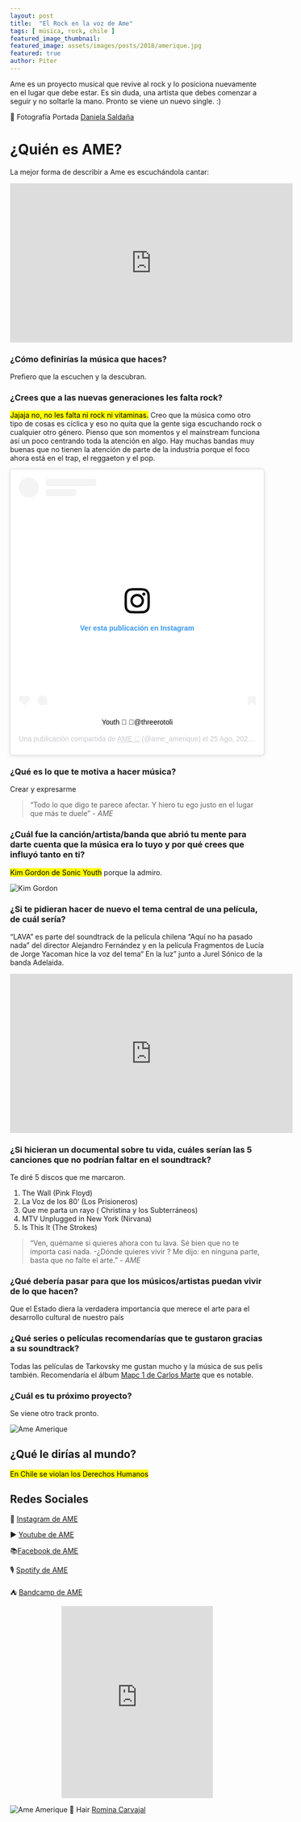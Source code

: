 ```yaml
---
layout: post
title:  "El Rock en la voz de Ame"
tags: [ música, rock, chile ]
featured_image_thumbnail:
featured_image: assets/images/posts/2018/amerique.jpg
featured: true
author: Piter
---
```


Ame es un proyecto musical que revive al rock y lo posiciona nuevamente en el lugar que debe estar. Es sin duda, una artista que debes comenzar a seguir y no soltarle la mano. Pronto se viene un nuevo single. :)

📸 Fotografía Portada [Daniela Saldaña](https://www.instagram.com/danielasaldana)

# ¿Quién es AME?

La mejor forma de describir a Ame es escuchándola cantar:

<iframe width="560" height="315" src="https://www.youtube.com/embed/mi78X2GrHF4" frameborder="0" allow="accelerometer; autoplay; clipboard-write; encrypted-media; gyroscope; picture-in-picture" allowfullscreen></iframe>


### ¿Cómo definirías la música que haces?

Prefiero que la escuchen y la descubran.


### ¿Crees que a las nuevas generaciones les falta rock?

<mark>Jajaja no, no les falta ni rock ni vitaminas.</mark>
Creo que la música como  otro tipo de  cosas es cíclica y eso no quita que la gente siga escuchando rock o cualquier otro género. Pienso que son momentos y el mainstream funciona así un poco centrando toda la atención en algo. Hay muchas bandas muy buenas que no tienen la atención de parte de la industria porque el foco ahora está en el trap, el reggaeton y el pop.


<center><blockquote class="instagram-media" data-instgrm-captioned data-instgrm-permalink="https://www.instagram.com/p/CEVY5fspi25/?utm_source=ig_embed&amp;utm_campaign=loading" data-instgrm-version="12" style=" background:#FFF; border:0; border-radius:3px; box-shadow:0 0 1px 0 rgba(0,0,0,0.5),0 1px 10px 0 rgba(0,0,0,0.15); margin: 1px; max-width:540px; min-width:326px; padding:0; width:99.375%; width:-webkit-calc(100% - 2px); width:calc(100% - 2px);"><div style="padding:16px;"> <a href="https://www.instagram.com/p/CEVY5fspi25/?utm_source=ig_embed&amp;utm_campaign=loading" style=" background:#FFFFFF; line-height:0; padding:0 0; text-align:center; text-decoration:none; width:100%;" target="_blank"> <div style=" display: flex; flex-direction: row; align-items: center;"> <div style="background-color: #F4F4F4; border-radius: 50%; flex-grow: 0; height: 40px; margin-right: 14px; width: 40px;"></div> <div style="display: flex; flex-direction: column; flex-grow: 1; justify-content: center;"> <div style=" background-color: #F4F4F4; border-radius: 4px; flex-grow: 0; height: 14px; margin-bottom: 6px; width: 100px;"></div> <div style=" background-color: #F4F4F4; border-radius: 4px; flex-grow: 0; height: 14px; width: 60px;"></div></div></div><div style="padding: 19% 0;"></div> <div style="display:block; height:50px; margin:0 auto 12px; width:50px;"><svg width="50px" height="50px" viewBox="0 0 60 60" version="1.1" xmlns="https://www.w3.org/2000/svg" xmlns:xlink="https://www.w3.org/1999/xlink"><g stroke="none" stroke-width="1" fill="none" fill-rule="evenodd"><g transform="translate(-511.000000, -20.000000)" fill="#000000"><g><path d="M556.869,30.41 C554.814,30.41 553.148,32.076 553.148,34.131 C553.148,36.186 554.814,37.852 556.869,37.852 C558.924,37.852 560.59,36.186 560.59,34.131 C560.59,32.076 558.924,30.41 556.869,30.41 M541,60.657 C535.114,60.657 530.342,55.887 530.342,50 C530.342,44.114 535.114,39.342 541,39.342 C546.887,39.342 551.658,44.114 551.658,50 C551.658,55.887 546.887,60.657 541,60.657 M541,33.886 C532.1,33.886 524.886,41.1 524.886,50 C524.886,58.899 532.1,66.113 541,66.113 C549.9,66.113 557.115,58.899 557.115,50 C557.115,41.1 549.9,33.886 541,33.886 M565.378,62.101 C565.244,65.022 564.756,66.606 564.346,67.663 C563.803,69.06 563.154,70.057 562.106,71.106 C561.058,72.155 560.06,72.803 558.662,73.347 C557.607,73.757 556.021,74.244 553.102,74.378 C549.944,74.521 548.997,74.552 541,74.552 C533.003,74.552 532.056,74.521 528.898,74.378 C525.979,74.244 524.393,73.757 523.338,73.347 C521.94,72.803 520.942,72.155 519.894,71.106 C518.846,70.057 518.197,69.06 517.654,67.663 C517.244,66.606 516.755,65.022 516.623,62.101 C516.479,58.943 516.448,57.996 516.448,50 C516.448,42.003 516.479,41.056 516.623,37.899 C516.755,34.978 517.244,33.391 517.654,32.338 C518.197,30.938 518.846,29.942 519.894,28.894 C520.942,27.846 521.94,27.196 523.338,26.654 C524.393,26.244 525.979,25.756 528.898,25.623 C532.057,25.479 533.004,25.448 541,25.448 C548.997,25.448 549.943,25.479 553.102,25.623 C556.021,25.756 557.607,26.244 558.662,26.654 C560.06,27.196 561.058,27.846 562.106,28.894 C563.154,29.942 563.803,30.938 564.346,32.338 C564.756,33.391 565.244,34.978 565.378,37.899 C565.522,41.056 565.552,42.003 565.552,50 C565.552,57.996 565.522,58.943 565.378,62.101 M570.82,37.631 C570.674,34.438 570.167,32.258 569.425,30.349 C568.659,28.377 567.633,26.702 565.965,25.035 C564.297,23.368 562.623,22.342 560.652,21.575 C558.743,20.834 556.562,20.326 553.369,20.18 C550.169,20.033 549.148,20 541,20 C532.853,20 531.831,20.033 528.631,20.18 C525.438,20.326 523.257,20.834 521.349,21.575 C519.376,22.342 517.703,23.368 516.035,25.035 C514.368,26.702 513.342,28.377 512.574,30.349 C511.834,32.258 511.326,34.438 511.181,37.631 C511.035,40.831 511,41.851 511,50 C511,58.147 511.035,59.17 511.181,62.369 C511.326,65.562 511.834,67.743 512.574,69.651 C513.342,71.625 514.368,73.296 516.035,74.965 C517.703,76.634 519.376,77.658 521.349,78.425 C523.257,79.167 525.438,79.673 528.631,79.82 C531.831,79.965 532.853,80.001 541,80.001 C549.148,80.001 550.169,79.965 553.369,79.82 C556.562,79.673 558.743,79.167 560.652,78.425 C562.623,77.658 564.297,76.634 565.965,74.965 C567.633,73.296 568.659,71.625 569.425,69.651 C570.167,67.743 570.674,65.562 570.82,62.369 C570.966,59.17 571,58.147 571,50 C571,41.851 570.966,40.831 570.82,37.631"></path></g></g></g></svg></div><div style="padding-top: 8px;"> <div style=" color:#3897f0; font-family:Arial,sans-serif; font-size:14px; font-style:normal; font-weight:550; line-height:18px;"> Ver esta publicación en Instagram</div></div><div style="padding: 12.5% 0;"></div> <div style="display: flex; flex-direction: row; margin-bottom: 14px; align-items: center;"><div> <div style="background-color: #F4F4F4; border-radius: 50%; height: 12.5px; width: 12.5px; transform: translateX(0px) translateY(7px);"></div> <div style="background-color: #F4F4F4; height: 12.5px; transform: rotate(-45deg) translateX(3px) translateY(1px); width: 12.5px; flex-grow: 0; margin-right: 14px; margin-left: 2px;"></div> <div style="background-color: #F4F4F4; border-radius: 50%; height: 12.5px; width: 12.5px; transform: translateX(9px) translateY(-18px);"></div></div><div style="margin-left: 8px;"> <div style=" background-color: #F4F4F4; border-radius: 50%; flex-grow: 0; height: 20px; width: 20px;"></div> <div style=" width: 0; height: 0; border-top: 2px solid transparent; border-left: 6px solid #f4f4f4; border-bottom: 2px solid transparent; transform: translateX(16px) translateY(-4px) rotate(30deg)"></div></div><div style="margin-left: auto;"> <div style=" width: 0px; border-top: 8px solid #F4F4F4; border-right: 8px solid transparent; transform: translateY(16px);"></div> <div style=" background-color: #F4F4F4; flex-grow: 0; height: 12px; width: 16px; transform: translateY(-4px);"></div> <div style=" width: 0; height: 0; border-top: 8px solid #F4F4F4; border-left: 8px solid transparent; transform: translateY(-4px) translateX(8px);"></div></div></div></a> <p style=" margin:8px 0 0 0; padding:0 4px;"> <a href="https://www.instagram.com/p/CEVY5fspi25/?utm_source=ig_embed&amp;utm_campaign=loading" style=" color:#000; font-family:Arial,sans-serif; font-size:14px; font-style:normal; font-weight:normal; line-height:17px; text-decoration:none; word-wrap:break-word;" target="_blank">Youth 🖤 📸@threerotoli</a></p> <p style=" color:#c9c8cd; font-family:Arial,sans-serif; font-size:14px; line-height:17px; margin-bottom:0; margin-top:8px; overflow:hidden; padding:8px 0 7px; text-align:center; text-overflow:ellipsis; white-space:nowrap;">Una publicación compartida de <a href="https://www.instagram.com/ame_amerique/?utm_source=ig_embed&amp;utm_campaign=loading" style=" color:#c9c8cd; font-family:Arial,sans-serif; font-size:14px; font-style:normal; font-weight:normal; line-height:17px;" target="_blank"> AME 🔱</a> (@ame_amerique) el <time style=" font-family:Arial,sans-serif; font-size:14px; line-height:17px;" datetime="2020-08-26T01:32:40+00:00">25 Ago, 2020 a las 6:32 PDT</time></p></div></blockquote> <script async src="//www.instagram.com/embed.js"></script></center>


### ¿Qué es lo que te motiva a hacer música?

Crear y expresarme

<blockquote class="alignright">“Todo lo que digo te parece afectar. Y hiero tu ego justo en el lugar que más te duele” <cite>- AME </cite></blockquote>

### ¿Cuál fue la canción/artista/banda que abrió tu mente para darte cuenta que la música era lo tuyo y por qué crees que influyó tanto en ti?  

<mark>Kim Gordon de Sonic Youth</mark> porque la admiro.

![Kim Gordon](https://ep01.epimg.net/elpais/imagenes/2019/10/10/icon/1570704511_730012_1570708592_sumario_normal.jpg)

### ¿Si te pidieran hacer de nuevo el tema central de una película, de cuál sería?

“LAVA” es parte del soundtrack de la película chilena  “Aquí no ha pasado nada” del director Alejandro Fernández y en la película Fragmentos de Lucía de Jorge Yacoman hice la voz del tema“ En la luz” junto a Jurel Sónico de la banda Adelaida.

<center><iframe width="560" height="315" src="https://www.youtube.com/embed/6M_3WZla1Gc" frameborder="0" allow="accelerometer; autoplay; clipboard-write; encrypted-media; gyroscope; picture-in-picture" allowfullscreen></iframe></center>


### ¿Si hicieran un documental sobre tu vida, cuáles serían las 5 canciones que no podrían faltar en el soundtrack?

Te diré 5 discos que me marcaron.


1. The Wall (Pink Floyd)
2. La Voz de los 80’ (Los Prisioneros)
3. Que me parta un rayo ( Christina y los Subterráneos)
4. MTV Unplugged in New York (Nirvana)
5. Is This It (The Strokes)

<blockquote class="alignleft">“Ven, quémame si quieres  ahora con tu lava. Sé bien que no te importa casi nada.
-¿Dónde  quieres vivir ? Me dijo: en ninguna parte, basta que no falte el arte.” <cite>- AME </cite></blockquote>


### ¿Qué debería pasar para que los músicos/artistas puedan vivir de lo que hacen?

Que el Estado diera la verdadera importancia que merece el arte para el desarrollo cultural de nuestro país

### ¿Qué series o películas recomendarías que te gustaron gracias a su soundtrack?

Todas las películas de Tarkovsky me gustan mucho y la música de sus pelis también. Recomendaría el álbum [Mapc 1 de Carlos Marte](https://carlosmarte.bandcamp.com/) que es notable.

### ¿Cuál es tu próximo proyecto?

Se viene otro track pronto.

![Ame Amerique](https://imgur.com/BqREQBL.jpg)


## ¿Qué le dirías al mundo?  

 <mark>En Chile se violan los Derechos Humanos</mark>


## Redes Sociales

📸 [Instagram de AME](https://www.instagram.com/ame_amerique)

▶ [Youtube de AME](https://www.youtube.com/channel/UCErgRSPPUwo-khL93JEc2VQ)

📚[Facebook de AME](https://www.facebook.com/ameriqueame)

🎙 [Spotify de AME](https://open.spotify.com/artist/3owMT8GeMbxn56jymjdByn?si=s-Ssi4zGR6Oa8_8jGdnV_w)

⛺ [Bandcamp de AME](https://america.bandcamp.com/)

<center><iframe src="https://open.spotify.com/embed/artist/3owMT8GeMbxn56jymjdByn" width="300" height="380" frameborder="0" allowtransparency="true" allow="encrypted-media"></iframe></center>

![Ame Amerique](https://imgur.com/x431fyv.jpg)
💇‍ Hair [Romina Carvajal](https://www.instagram.com/peluqueriaromana)
